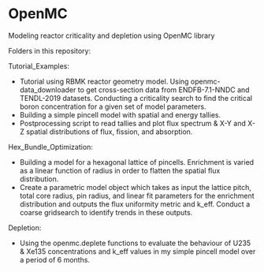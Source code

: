 # OpenMC
Modeling reactor criticality and depletion using OpenMC library

Folders in this repository:

Tutorial_Examples:

- Tutorial using RBMK reactor geometry model. Using openmc-data_downloader to get cross-section data from ENDFB-7.1-NNDC and TENDL-2019 datasets. Conducting a criticality search to find the critical boron concentration for a given set of model parameters.
- Building a simple pincell model with spatial and energy tallies.
- Postprocessing script to read tallies and plot flux spectrum & X-Y and X-Z spatial distributions of flux, fission, and absorption.

Hex_Bundle_Optimization:
- Building a model for a hexagonal lattice of pincells. Enrichment is varied as a linear function of radius in order to flatten the spatial flux distribution.
- Create a parametric model object which takes as input the lattice pitch, total core radius, pin radius, and linear fit parameters for the enrichment distribution and outputs the flux uniformity metric and k_eff. Conduct a coarse gridsearch to identify trends in these outputs.

Depletion:
- Using the openmc.deplete functions to evaluate the behaviour of U235 & Xe135 concentrations and k_eff values in my simple pincell model over a period of 6 months.
